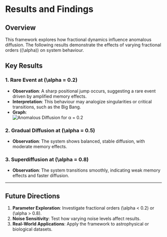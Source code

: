 # Results and Findings

## Overview
This framework explores how fractional dynamics influence anomalous diffusion. The following results demonstrate the effects of varying fractional orders (\(\alpha\)) on system behaviour.

## Key Results

### 1. Rare Event at \(\alpha = 0.2\)
- **Observation**: A sharp positional jump occurs, suggesting a rare event driven by amplified memory effects.
- **Interpretation**: This behaviour may analogize singularities or critical transitions, such as the Big Bang.
- **Graph**:  
  ![Anomalous Diffusion for α = 0.2](../ToE/Anomalous_Diffusion_with_Memory_Effects.png)

### 2. Gradual Diffusion at \(\alpha = 0.5\)
- **Observation**: The system shows balanced, stable diffusion, with moderate memory effects.

### 3. Superdiffusion at \(\alpha = 0.8\)
- **Observation**: The system transitions smoothly, indicating weak memory effects and faster diffusion.

---

## Future Directions
1. **Parameter Exploration**: Investigate fractional orders \(\alpha < 0.2\) or \(\alpha > 0.8\).
2. **Noise Sensitivity**: Test how varying noise levels affect results.
3. **Real-World Applications**: Apply the framework to astrophysical or biological datasets.
